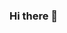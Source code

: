 ### Hi there 👋

<!--
**MOG11292/MOG11292** is a ✨ _special_ ✨ repository because its `README.md` (this file) appears on your GitHub profile.

Here are some ideas to get you started:

- 🔭 I’m currently working on creative 
- 🌱 I’m currently learning ...
- 👯 I’m looking to collaborate on innovators 
- 🤔 I’m looking for help with new designs 
- 💬 Ask me about ...
- 📫 How to reach me: ...
- 😄 Pronouns: ...
- ⚡ Fun fact: ...
-->
